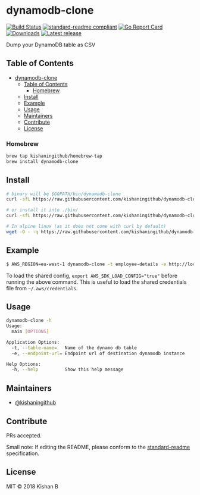 # dynamodb-clone

[![Build Status](https://travis-ci.org/kishaningithub/dynamodb-clone.svg?branch=master)](https://travis-ci.org/kishaningithub/dynamodb-clone)
[![standard-readme compliant](https://img.shields.io/badge/standard--readme-OK-green.svg?style=flat-square)](https://github.com/RichardLitt/standard-readme)
[![Go Report Card](https://goreportcard.com/badge/github.com/kishaningithub/dynamodb-clone)](https://goreportcard.com/report/github.com/kishaningithub/dynamodb-clone)
[![Downloads](https://img.shields.io/github/downloads/kishaningithub/dynamodb-clone/latest/total.svg)](https://github.com/kishaningithub/dynamodb-clone/releases)
[![Latest release](https://img.shields.io/github/release/kishaningithub/dynamodb-clone.svg)](https://github.com/kishaningithub/dynamodb-clone/releases)

Dump your DynamoDB table as CSV

## Table of Contents

- [dynamodb-clone](#dynamodb-clone)
  - [Table of Contents](#table-of-contents)
    - [Homebrew](#homebrew)
  - [Install](#install)
  - [Example](#example)
  - [Usage](#usage)
  - [Maintainers](#maintainers)
  - [Contribute](#contribute)
  - [License](#license)

### Homebrew

```bash
brew tap kishaningithub/homebrew-tap
brew install dynamodb-clone
```

## Install

```bash
# binary will be $GOPATH/bin/dynamodb-clone
curl -sfL https://raw.githubusercontent.com/kishaningithub/dynamodb-clone/master/install.sh | sh -s -- -b $GOPATH/bin

# or install it into ./bin/
curl -sfL https://raw.githubusercontent.com/kishaningithub/dynamodb-clone/master/install.sh | sh -s

# In alpine linux (as it does not come with curl by default)
wget -O - -q https://raw.githubusercontent.com/kishaningithub/dynamodb-clone/master/install.sh | sh -s
```

## Example 

```bash
$ AWS_REGION=eu-west-1 dynamodb-clone -t employee-details -e http://localhost:4569
```
To load the shared config, `export AWS_SDK_LOAD_CONFIG="true"` before running the above command. 
This is useful to load the shared credentials file from `~/.aws/credentials`.

## Usage

```bash
dynamodb-clone -h
Usage:
  main [OPTIONS]

Application Options:
  -t, --table-name=   Name of the dynamo db table
  -e, --endpoint-url= Endpoint url of destination dynamodb instance

Help Options:
  -h, --help          Show this help message
```

## Maintainers

- [@kishaningithub](https://github.com/kishaningithub)

## Contribute

PRs accepted.

Small note: If editing the README, please conform to the [standard-readme](https://github.com/RichardLitt/standard-readme) specification.

## License

MIT © 2018 Kishan B
